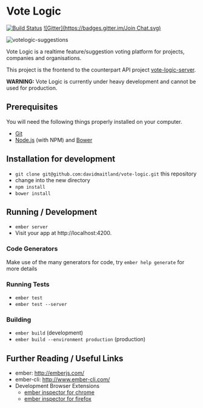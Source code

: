 # Vote Logic

[![Build Status](https://travis-ci.org/davidmaitland/vote-logic.svg?branch=master)](https://travis-ci.org/davidmaitland/vote-logic) [![Gitter](https://badges.gitter.im/Join Chat.svg)](https://gitter.im/davidmaitland/vote-logic?utm_source=badge&utm_medium=badge&utm_campaign=pr-badge)

![votelogic-suggestions](http://i.imgur.com/biPi44v.png "Vote Logic Suggestions")

Vote Logic is a realtime feature/suggestion voting platform for projects, companies and organisations.

This project is the frontend to the counterpart API project [vote-logic-server](https://github.com/davidmaitland/vote-logic-server).

**WARNING:** Vote Logic is currently under heavy development and cannot be used for production.

## Prerequisites

You will need the following things properly installed on your computer.

* [Git](http://git-scm.com/)
* [Node.js](http://nodejs.org/) (with NPM) and [Bower](http://bower.io/)

## Installation for development

* `git clone git@github.com:davidmaitland/vote-logic.git` this repository
* change into the new directory
* `npm install`
* `bower install`

## Running / Development

* `ember server`
* Visit your app at http://localhost:4200.

### Code Generators

Make use of the many generators for code, try `ember help generate` for more details

### Running Tests

* `ember test`
* `ember test --server`

### Building

* `ember build` (development)
* `ember build --environment production` (production)

## Further Reading / Useful Links

* ember: http://emberjs.com/
* ember-cli: http://www.ember-cli.com/
* Development Browser Extensions
  * [ember inspector for chrome](https://chrome.google.com/webstore/detail/ember-inspector/bmdblncegkenkacieihfhpjfppoconhi)
  * [ember inspector for firefox](https://addons.mozilla.org/en-US/firefox/addon/ember-inspector/)

